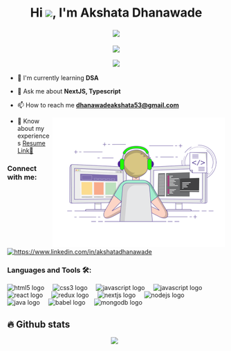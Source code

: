 <h1 align="center">Hi <img src="https://media.giphy.com/media/hvRJCLFzcasrR4ia7z/giphy.gif" width="28">, I'm Akshata Dhanawade</h1>
<h3 align="center"><img src="https://readme-typing-svg.herokuapp.com?font=Poppins&weight=700&size=26&duration=2500&pause=1507&color=FFC8DD&center=true&width=680&lines=A+passionate+Full+Stack+Developer+from+India">
</h3>
<!-- Typing SVG -->
<p align="center">
<img src="https://readme-typing-svg.herokuapp.com?font=Poppins&weight=700&size=26&duration=3000&pause=1507&color=A177FE&center=true&width=480&lines=%3C+React+Developer+%3E;%3C+Next+Js+Developer+%3E;%3C+Node+Js+Developer+%3E;%3C+Typescript+Developer+%3E;%3C+Java+Developer+%3E;%3C+Always+learning+new+tech+%3E">
</p>
<p align="center">
</p>

<!-- Profile to views -->
<p align='center'>
  <a href="https://visitcount.itsvg.in">
  <img src="https://visitcount.itsvg.in/api?id=akshataa22&label=Profile%20Views&pretty=false" />
  </a>
</p>

- 🌱 I'm currently learning **DSA**

- 💬 Ask me about **NextJS, Typescript**

- 📫 How to reach me **dhanawadeakshata53@gmail.com**

<img align="right" alt="coding" width="400" src="https://raw.githubusercontent.com/devSouvik/devSouvik/master/gif3.gif">

- 📄 Know about my experiences [Resume Link📔](https://drive.google.com)

<h3 align="left">Connect with me:</h3>
<p align="left">
<a href="https://www.linkedin.com/in/akshatadhanawade" target="blank">
<img align="center" src="https://raw.githubusercontent.com/rahuldkjain/github-profile-readme-generator/master/src/images/icons/Social/linked-in-alt.svg" alt="https://www.linkedin.com/in/akshatadhanawade" height="30" width="40" /></a>
</p>

<h3 align="left">Languages and Tools 🛠️:</h3>
<p align="left"> 
  <img src="https://cdn.jsdelivr.net/gh/devicons/devicon/icons/html5/html5-original.svg" height="40" alt="html5 logo"  />
  <img width="12" />
  <img src="https://cdn.jsdelivr.net/gh/devicons/devicon/icons/css3/css3-original.svg" height="40" alt="css3 logo"  />
  <img width="12" />
  <img src="https://cdn.jsdelivr.net/gh/devicons/devicon/icons/typescript/typescript-original.svg" height="40" alt="javascript logo"  />
  <img width="12" />
  <img src="https://cdn.jsdelivr.net/gh/devicons/devicon/icons/javascript/javascript-original.svg" height="40" alt="javascript logo"  />
  <img width="12" />
 <img src="https://cdn.jsdelivr.net/gh/devicons/devicon/icons/react/react-original.svg" height="40" alt="react logo"  />
  <img width="12" />
 <img src="https://cdn.jsdelivr.net/gh/devicons/devicon/icons/redux/redux-original.svg" height="40" alt="redux logo"  />
  <img width="12" />
 <img src="https://cdn.jsdelivr.net/gh/devicons/devicon/icons/nextjs/nextjs-original.svg" height="40" alt="nextjs logo"  />
  <img width="12" />
  <img src="https://cdn.jsdelivr.net/gh/devicons/devicon/icons/nodejs/nodejs-original.svg" height="40" alt="nodejs logo"  />
  <img width="12" />
  <img src="https://cdn.jsdelivr.net/gh/devicons/devicon/icons/java/java-original.svg" height="40" alt="java logo"  />
  <img width="12" />
  <img src="https://cdn.jsdelivr.net/gh/devicons/devicon/icons/tailwindcss/tailwindcss-original.svg" height="40" alt="babel logo"  />
  <img width="12" />
  <img src="https://cdn.jsdelivr.net/gh/devicons/devicon/icons/mongodb/mongodb-original.svg" height="40" alt="mongodb logo"  /> </p>

## 🔥 Github stats

<p align="center">
   <img width="40%" src="https://github-readme-stats.vercel.app/api/top-langs/?username=akshataa22&layout=compact&theme=aura" />
    &nbsp;
</p>
